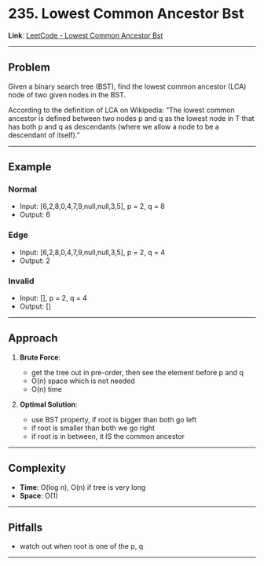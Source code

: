 # 235. Lowest Common Ancestor Bst

**Link**: [LeetCode - Lowest Common Ancestor Bst](https://leetcode.com/problems/lowest-common-ancestor-of-a-binary-search-tree/description/)

---

## Problem
Given a binary search tree (BST), find the lowest common ancestor (LCA) node of two given nodes in the BST.

According to the definition of LCA on Wikipedia: “The lowest common ancestor is defined between two nodes p and q as the lowest node in T that has both p and q as descendants (where we allow a node to be a descendant of itself).”

---

## Example
### Normal
- Input: [6,2,8,0,4,7,9,null,null,3,5], p = 2, q = 8
- Output: 6

### Edge
- Input: [6,2,8,0,4,7,9,null,null,3,5], p = 2, q = 4
- Output: 2

### Invalid
- Input: [], p = 2, q = 4
- Output: []

---

## Approach
1. **Brute Force**:  
   - get the tree out in pre-order, then see the element before p and q
   - O(n) space which is not needed
   - O(n) time 

2. **Optimal Solution**:  
   - use BST property, if root is bigger than both go left
   - if root is smaller than both we go right
   - if root is in between, it IS the common ancestor

---

## Complexity
- **Time**: O(log n), O(n) if tree is very long  
- **Space**: O(1)

---

## Pitfalls
- watch out when root is one of the p, q

---
